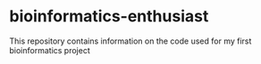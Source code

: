 # bioinformatics-enthusiast
This repository contains information on the code used for my first bioinformatics project

